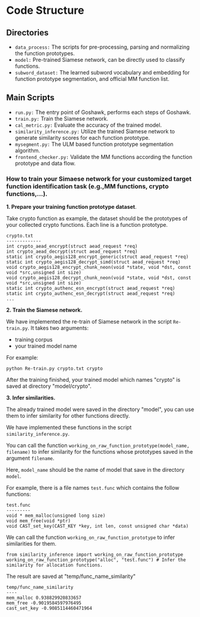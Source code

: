 # Code Structure
## Directories
- `data_process:` The scripts for pre-processing, parsing and normalizing the function prototypes.
- `model:` Pre-trained Siamese network, can be directly used to classify functions.
- `subword_dataset:`  The learned subword vocabulary and embedding for function prototype segmentation, and official MM function list.

## Main Scripts
- `run.py:` The entry point of Goshawk, performs each steps of Goshawk.
- `train.py:` Train the Siamese network.
- `cal_metric.py:` Evaluate the accuracy of the trained model.
- `similarity_inference.py:` Utilize the trained Siamese network to generate similarity scores for each function prototype.
- `mysegment.py:` The ULM based function prototype segmentation algorithm.
- `frontend_checker.py:` Validate the MM functions according the function prototype and data flow.
 
### How to train your Simaese network for your customized target function identification task (e.g.,MM functions, crypto functions,...).
**1. Prepare your training function prototype dataset**.

Take crypto function as example, the dataset should be the prototypes of your collected crypto functions.
Each line is a function prototype.

```buildoutcfg
crypto.txt
-------------
int crypto_aead_encrypt(struct aead_request *req)
int crypto_aead_decrypt(struct aead_request *req)
static int crypto_aegis128_encrypt_generic(struct aead_request *req)
static int crypto_aegis128_decrypt_simd(struct aead_request *req)
void crypto_aegis128_encrypt_chunk_neon(void *state, void *dst, const void *src,unsigned int size)
void crypto_aegis128_decrypt_chunk_neon(void *state, void *dst, const void *src,unsigned int size)
static int crypto_authenc_esn_encrypt(struct aead_request *req)
static int crypto_authenc_esn_decrypt(struct aead_request *req)
...
``` 

**2. Train the Siamese network.**

We have implemented the re-train of Siamese network in the script `Re-train.py`.
 It takes two arguments:
 - training corpus
 - your trained model name
 
 For example:
```buildoutcfg
python Re-train.py crypto.txt crypto
```

After the training finished, your trained model which names "crypto" is saved at directory "model/crypto".


**3. Infer similarities.**

The already trained model were saved in the directory "model", 
you can use them to infer similarity for other functions directly.

We have implemented these functions in the script `similarity_inference.py`.

You can call the function `working_on_raw_function_prototype(model_name, filename)` to infer similarity
for the functions whose prototypes saved in the argument `filename`.

Here, `model_name` should be the name of model that save in the directory `model`. 

For example, there is a file names `test.func` which contains the follow functions:
```buildoutcfg
test.func
---------
void * mem_malloc(unsigned long size)
void mem_free(void *ptr)
void CAST_set_key(CAST_KEY *key, int len, const unsigned char *data)
```

We can call the function `working_on_raw_function_prototype` to infer similarities for them.
```buildoutcfg
from similarity_inference import working_on_raw_function_prototype
working_on_raw_function_prototype("alloc", "test.func") # Infer the similarity for allocation functions.
```
The result are saved at "temp/func_name_similarity"
```buildoutcfg
temp/func_name_similarity
----
mem_malloc 0.938829920833657
mem_free -0.9019584597976495
cast_set_key -0.9085114460471964
```